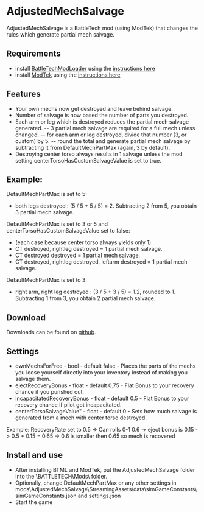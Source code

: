 # AdjustedMechSalvage
AdjustedMechSalvage is a BattleTech mod (using ModTek) that changes the rules which generate partial mech salvage.

## Requirements
* install [BattleTechModLoader](https://github.com/Mpstark/BattleTechModLoader/releases) using the [instructions here](https://github.com/Mpstark/BattleTechModLoader)
* install [ModTek](https://github.com/Mpstark/ModTek/releases) using the [instructions here](https://github.com/Mpstark/ModTek)

## Features
- Your own mechs now get destroyed and leave behind salvage.
- Number of salvage is now based the number of parts you destroyed.
- Each arm or leg which is destroyed reduces the partial mech salvage generated.
	-- 3 partial mech salvage are required for a full mech unless changed.
	-- for each arm or leg destroyed, divide that number (3, or custom) by 5.
	-- round the total and generate partial mech salvage by subtracting it from DefaultMechPartMax (again, 3 by default).
- Destroying center torso always results in 1 salvage unless the mod setting centerTorsoHasCustomSalvageValue is set to true.

## Example: 
DefaultMechPartMax is set to 5:
- both legs destroyed : (5 / 5 + 5 / 5) = 2.  Subtracting 2 from 5, you obtain 3 partial mech salvage.

DefaultMechPartMax is set to 3 or 5 and centerTorsoHasCustomSalvageValue set to false:
- (each case because center torso always yields only 1)
- CT destroyed, rightleg destroyed = 1 partial mech salvage.
- CT destroyed destroyed = 1 partial mech salvage.
- CT destroyed, rightleg destroyed, leftarm destroyed = 1 partial mech salvage.

DefaultMechPartMax is set to 3:
- right arm, right leg destroyed : (3 / 5 + 3 / 5) = 1.2, rounded to 1.  Subtracting 1 from 3, you obtain 2 partial mech salvage.

## Download
Downloads can be found on [github](https://github.com/Morphyum/AdjustedMechSalvage/releases).
    
## Settings
- ownMechsForFree - bool - default false - Places the parts of the mechs you loose yourself directly into your inventory instead of making you salvage them.
- ejectRecoveryBonus - float - default 0.75 - Flat Bonus to your recovery chance if you punshed out.
- incapacitatedRecoveryBonus - float - default 0.5 - Flat Bonus to your recovery chance if pilot got incapacitated.
- centerTorsoSalvageValue" - float - default 0 - Sets how much salvage is generated from a mech with center torso destroyed.

Example: RecoveryRate set to 0.5 -> Can rolls 0-1 0.6 -> eject bonus is 0.15 -> 0.5 + 0.15 = 0.65 -> 0.6 is smaller then 0.65 so mech is recovered
       
## Install and use
- After installing BTML and ModTek, put the AdjustedMechSalvage folder into the \BATTLETECH\Mods\ folder.
- Optionally, change DefaultMechPartMax or any other settings in mods\AdjustedMechSalvage\StreamingAssets\data\simGameConstants\simGameConstants.json and settings.json
- Start the game
